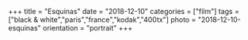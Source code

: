 +++
title = "Esquinas"
date = "2018-12-10"
categories = ["film"]
tags = ["black & white","paris","france","kodak","400tx"]
photo = "2018-12-10-esquinas"
orientation = "portrait"
+++
